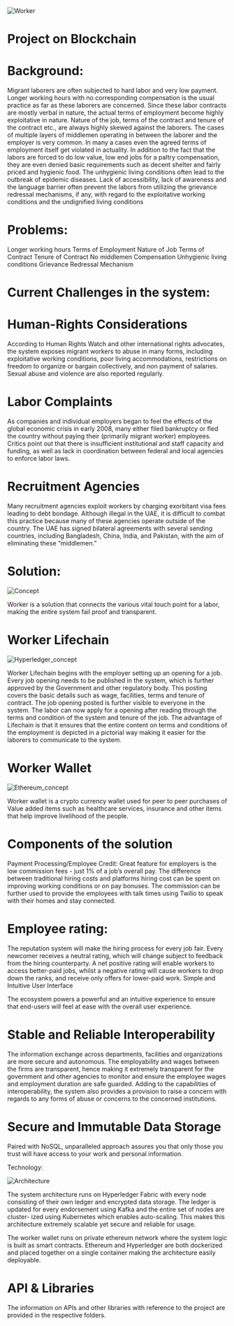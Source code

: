![Worker](https://raw.githubusercontent.com/adityasanthanam/lifechain/master/images/logo.png)

# Project on Blockchain   


# Background:

Migrant laborers are often subjected to hard labor and very low payment. Longer working hours with no corresponding compensation is the usual practice as far as these laborers are concerned. Since these labor contracts are mostly verbal in nature, the actual terms of employment become highly exploitative in nature. Nature of the job, terms of the contract and tenure of the contract etc., are always highly skewed against the laborers. The cases of multiple layers of middlemen operating in between the laborer and the employer is very common. In many a cases even the agreed terms of employment itself get violated in actuality. In addition to the fact that the labors are forced to do low value, low end jobs for a paltry compensation, they are even denied basic requirements such as decent shelter and fairly priced and hygienic food. The unhygienic living conditions often lead to the outbreak of epidemic diseases. Lack of accessibility, lack of awareness and the language barrier often prevent the labors from utilizing the grievance redressal mechanisms, if any, with regard to the exploitative working conditions and the undignified living conditions

# Problems:

Longer working hours
Terms of Employment
Nature of Job
Terms of Contract
Tenure of Contract
No middlemen
Compensation
Unhygienic living conditions
Grievance Redressal Mechanism

# Current Challenges in the system:

# Human-Rights Considerations
According to Human Rights Watch and other international rights advocates, the system exposes migrant workers to abuse in many forms, including exploitative working conditions, poor living accommodations, restrictions on freedom to organize or bargain collectively, and non payment of salaries. Sexual abuse and violence are also reported regularly.
# Labor Complaints
As companies and individual employers began to feel the effects of the global economic crisis in early 2008, many either filed bankruptcy or fled the country without paying their (primarily migrant worker) employees. Critics point out that there is insufficient institutional and staff capacity and funding, as well as lack in coordination between federal and local agencies to enforce labor laws. 
# Recruitment Agencies
Many recruitment agencies exploit workers by charging exorbitant visa fees leading to debt bondage. Although illegal in the UAE, it is difficult to combat this practice because many of these agencies operate outside of the country. The UAE has signed bilateral agreements with several sending countries, including Bangladesh, China, India, and Pakistan, with the aim of eliminating these “middlemen.”

# Solution:

![Concept](https://raw.githubusercontent.com/adityasanthanam/lifechain/master/images/Concept.jpg)


Worker is a solution that connects the various vital touch point for a labor, making the entire system fail proof and transparent. 

# Worker Lifechain 

![Hyperledger_concept](https://raw.githubusercontent.com/adityasanthanam/lifechain/master/images/Hyperledger_concept.png)


Worker Lifechain begins with the employer setting up an opening for a job. Every job opening needs to be published in the system, which is further approved by the Government and other regulatory body. This posting covers the basic details such as wage, facilities, terms and tenure of contract.
The job opening posted is further visible to everyone in the system. The labor can now apply for a opening after reading through the terms and condition of the system and tenure of the job. The advantage of Lifechain is that it ensures that the entire content on terms and conditions of the employment is depicted in a pictorial way making it easier for the laborers to communicate to the system.

# Worker Wallet

![Ethereum_concept](https://raw.githubusercontent.com/adityasanthanam/lifechain/master/images/Ethereum_concept.jpg)


Worker wallet is a crypto currency wallet used for peer to peer purchases of Value added items such as healthcare services, insurance and other items that help improve livelihood of the people.


# Components of the solution

Payment Processing/Employee Credit:
Great feature for employers is the low commission fees - just 1% of a job’s overall pay. The difference between traditional hiring costs and platforms hiring cost can be spent on improving working conditions or on pay bonuses. The commission can be further used to provide the employees with talk times using Twilio to speak with their homes and stay connected. 

# Employee rating:

The reputation system will make the hiring process for every job fair. Every newcomer receives a neutral rating, which will change subject to feedback from the hiring counterparty. A net positive rating will enable workers to access better-paid jobs, whilst a negative rating will cause workers to drop down the ranks, and receive only offers for lower-paid work.
Simple and Intuitive User Interface

The ecosystem powers a powerful and an intuitive experience to ensure that end-users will feel at ease with the overall user experience.

# Stable and Reliable Interoperability

The information exchange across departments, facilities and organizations are more secure and autonomous. The employability and wages between the firms are transparent, hence making it extremely transparent for the government and other agencies to monitor and ensure the employee wages and employment duration are safe guarded.  Adding to the capabilities of interoperability, the system also provides a provision to raise a concern with regards to any forms of abuse or concerns to the concerned institutions.

# Secure and Immutable Data Storage

Paired with NoSQL, unparalleled approach assures you that only those you trust will have access to your work and personal information.


Technology:

![Architecture](https://raw.githubusercontent.com/adityasanthanam/lifechain/master/images/total_architecture.png)


The system architecture runs on Hyperledger Fabric with every node consisting of their own ledger and encrypted data storage. The ledger is updated for every endorsement using Kafka and the entire set of nodes are cluster- ized using Kubernetes which enables auto-scaling. This makes this architecture extremely scalable yet secure and reliable for usage.

The worker wallet runs on private ethereum network where the system logic is built as smart contracts. Ethereum and Hyperledger are both dockerized and placed together on a single container making the architecture easily deployable.

# API & Libraries
The information on APIs and other libraries with reference to the project are provided in the respective folders.
